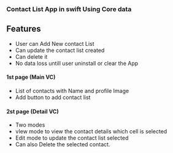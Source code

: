 ### Contact List App in swift Using Core data
## Features

- User can Add New contact List
- Can update the contact list created
- Can delete it
- No data loss untill user uninstall or clear the App

#### 1st page (Main VC)
- List of contacts with Name and profile Image 
- Add button to add contact list

#### 2st page (Detail VC)
- Two modes
- vIew mode to view the contact details which cell is selected
- Edit mode to update the contact list selected
- Can also Delete the selected contact.
